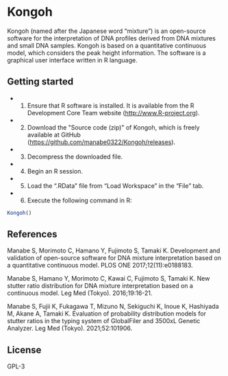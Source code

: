 # Kongoh

Kongoh (named after the Japanese word “mixture”) is an open-source software for the interpretation of DNA profiles derived from DNA mixtures and small DNA samples. Kongoh is based on a quantitative continuous model, which considers the peak height information. The software is a graphical user interface written in R language.

## Getting started

* 1.  Ensure that R software is installed. It is available from the R Development Core Team website (http://www.R-project.org).
* 2.  Download the "Source code (zip)" of Kongoh, which is freely available at GitHub (https://github.com/manabe0322/Kongoh/releases).
* 3.  Decompress the downloaded file.
* 4.  Begin an R session.
* 5.  Load the “.RData” file from “Load Workspace” in the “File” tab.
* 6.  Execute the following command in R:

```r
Kongoh()
```
## References

Manabe S, Morimoto C, Hamano Y, Fujimoto S, Tamaki K. Development and validation of open-source software for DNA mixture interpretation based on a quantitative continuous model. PLOS ONE 2017;12(11):e0188183.

Manabe S, Hamano Y, Morimoto C, Kawai C, Fujimoto S, Tamaki K. New stutter ratio distribution for DNA mixture interpretation based on a continuous model. Leg Med (Tokyo). 2016;19:16-21.

Manabe S, Fujii K, Fukagawa T, Mizuno N, Sekiguchi K, Inoue K, Hashiyada M, Akane A, Tamaki K. Evaluation of probability distribution models for stutter ratios in the typing system of GlobalFiler and 3500xL Genetic Analyzer. Leg Med (Tokyo). 2021;52:101906.

## License

GPL-3
